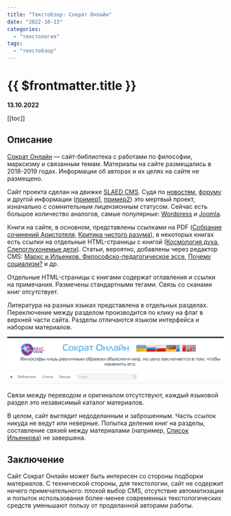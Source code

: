 ```yaml
---
title: "Текстобзор: Сократ Онлайн"
date: "2022-10-13"
categories:
  - "текстология"
tags:
  - "текстобзор"
---
```


# {{ $frontmatter.title }}

**13.10.2022**

[[toc]]

## Описание

[Сократ Онлайн](http://sokrat.online/index.php) — сайт-библиотека c работами по философии, марксизму и связанным темам. Материалы на сайте размещались в 2018-2019 годах. Информации об авторах и их целях на сайте не размещено.

Сайт проекта сделан на движке [SLAED CMS](https://ru.wikipedia.org/wiki/Open_SLAED). Судя по [новостям](https://slaed.net/index.php?name=news), [форуму](https://slaed.net/index.php?name=forum) и другой информации ([пример1](http://forum.ru-board.com/topic.cgi?forum=28&topic=2624), [пример2](http://antislaedcms.ru/index.php?autocom=ibwiki&cmd=article&id=14)) это мертвый проект, изначально с сомнительным лицензионным статусом. Сейчас есть большое количество аналогов, самые популярные: [Wordpress](https://wordpress.org) и [Joomla](https://www.joomla.org).

Книги на сайте, в основном, представлены ссылками на PDF ([Собрание сочинений Аристотеля](http://sokrat.online/files-view-89.html), [Критика чистого разума](http://sokrat.online/files-view-152.html)), в некоторых книгах есть ссылки на отдельные HTML-страницы с книгой ([Космология духа](http://sokrat.online/files-view-161.html), [Слепоглухонемые дети](http://sokrat.online/files-view-171.html)). Статьи, вероятно, добавлены через редактор CMS: [Маркс и Ильенков. Философско-педагогическое эссе](http://sokrat.online/pages-view-96.html), [Почему социализм?](http://sokrat.online/pages-view-78.html) и др.

Отдельные HTML-страницы с книгами содержат оглавления и ссылки на примечания. Размечены стандартными тегами. Связь со сканами книг отсутствует.

Литература на разных языках представлена в отдельных разделах. Переключение между разделом производится по клику на флаг в верхней части сайта. Разделы отличаются языком интерфейса и набором материалов.

![](/images/textreview/sokrat-online/soktat-online01.png)

Связи между переводом и оригиналом отсутствуют, каждый языковой раздел это независимый каталог материалов.

В целом, сайт выглядит недоделанным и заброшенным. Часть ссылок никуда не ведут или неверные. Попытка деления книг на разделы, составление связей между материалами (например, [Список Ильенкова](http://sokrat.online/index.php?name=content&op=view&id=4)) не завершена.

## Заключение

Сайт Сократ Онлайн может быть интересен со стороны подборки материалов. С технической стороны, для текстологии, сайт не содержит ничего примечательного: плохой выбор CMS, отсутствие автоматизации и попыток использования более-менее современных текстологических средств уменьшают пользу от проделанной авторами работы.
